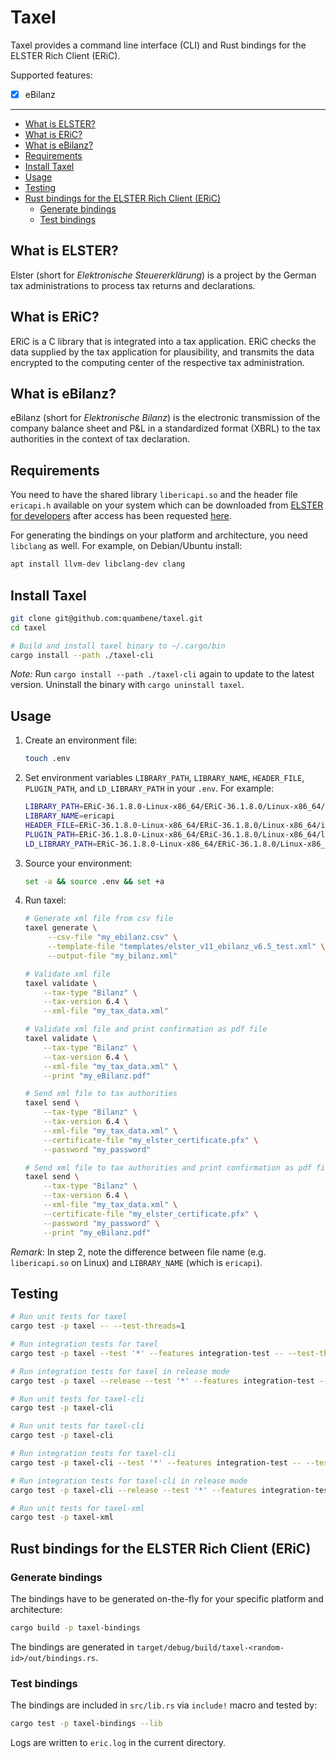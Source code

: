 # Taxel

Taxel provides a command line interface (CLI) and Rust bindings for the ELSTER Rich Client (ERiC).

Supported features:

- [x] eBilanz

---

- [What is ELSTER?](#what-is-elster)
- [What is ERiC?](#what-is-eric)
- [What is eBilanz?](#what-is-ebilanz)
- [Requirements](#requirements)
- [Install Taxel](#install-taxel)
- [Usage](#usage)
- [Testing](#testing)
- [Rust bindings for the ELSTER Rich Client (ERiC)](#rust-bindings-for-the-elster-rich-client-eric)
  - [Generate bindings](#generate-bindings)
  - [Test bindings](#test-bindings)

## What is ELSTER?

Elster (short for _Elektronische Steuererklärung_) is a project by the German tax administrations to process tax returns and declarations.

## What is ERiC?

ERiC is a C library that is integrated into a tax application. ERiC checks the data supplied by the tax application for plausibility, and transmits the data encrypted to the computing center of the respective tax administration.

## What is eBilanz?

eBilanz (short for _Elektronische Bilanz_) is the electronic transmission of the company balance sheet and P&L in a standardized format (XBRL) to the tax authorities in the context of tax declaration.

## Requirements

You need to have the shared library `libericapi.so` and the header file `ericapi.h` available on your system which can be downloaded from [ELSTER for developers](https://www.elster.de/elsterweb/entwickler/login) after access has been requested [here](https://www.elster.de/elsterweb/registrierung-entwickler/form).

For generating the bindings on your platform and architecture, you need `libclang` as well. For example, on Debian/Ubuntu install:

``` bash
apt install llvm-dev libclang-dev clang
```

## Install Taxel

``` bash
git clone git@github.com:quambene/taxel.git
cd taxel

# Build and install taxel binary to ~/.cargo/bin
cargo install --path ./taxel-cli
```

_Note:_ Run `cargo install --path ./taxel-cli` again to update to the latest version. Uninstall the binary with `cargo uninstall taxel`.

## Usage

1. Create an environment file:

    ``` bash
    touch .env
    ```

1. Set environment variables `LIBRARY_PATH`, `LIBRARY_NAME`, `HEADER_FILE`, `PLUGIN_PATH`, and `LD_LIBRARY_PATH` in your `.env`. For example:

    ``` bash
    LIBRARY_PATH=ERiC-36.1.8.0-Linux-x86_64/ERiC-36.1.8.0/Linux-x86_64/lib
    LIBRARY_NAME=ericapi
    HEADER_FILE=ERiC-36.1.8.0-Linux-x86_64/ERiC-36.1.8.0/Linux-x86_64/include/ericapi.h
    PLUGIN_PATH=ERiC-36.1.8.0-Linux-x86_64/ERiC-36.1.8.0/Linux-x86_64/lib/plugins2
    LD_LIBRARY_PATH=ERiC-36.1.8.0-Linux-x86_64/ERiC-36.1.8.0/Linux-x86_64/lib
    ```

1. Source your environment:

    ``` bash
    set -a && source .env && set +a
    ```

1. Run taxel:

    ``` bash
    # Generate xml file from csv file
    taxel generate \
         --csv-file "my_ebilanz.csv" \
         --template-file "templates/elster_v11_ebilanz_v6.5_test.xml" \
         --output-file "my_bilanz.xml"

    # Validate xml file
    taxel validate \
        --tax-type "Bilanz" \
        --tax-version 6.4 \
        --xml-file "my_tax_data.xml"

    # Validate xml file and print confirmation as pdf file
    taxel validate \
        --tax-type "Bilanz" \
        --tax-version 6.4 \
        --xml-file "my_tax_data.xml" \
        --print "my_eBilanz.pdf"

    # Send xml file to tax authorities
    taxel send \
        --tax-type "Bilanz" \
        --tax-version 6.4 \
        --xml-file "my_tax_data.xml" \
        --certificate-file "my_elster_certificate.pfx" \
        --password "my_password"

    # Send xml file to tax authorities and print confirmation as pdf file
    taxel send \
        --tax-type "Bilanz" \
        --tax-version 6.4 \
        --xml-file "my_tax_data.xml" \
        --certificate-file "my_elster_certificate.pfx" \
        --password "my_password" \
        --print "my_eBilanz.pdf"
    ```

_Remark_: In step 2, note the difference between file name (e.g. `libericapi.so` on Linux) and `LIBRARY_NAME` (which is `ericapi`).

## Testing

``` bash
# Run unit tests for taxel
cargo test -p taxel -- --test-threads=1

# Run integration tests for taxel
cargo test -p taxel --test '*' --features integration-test -- --test-threads=1

# Run integration tests for taxel in release mode
cargo test -p taxel --release --test '*' --features integration-test -- --test-threads=1

# Run unit tests for taxel-cli
cargo test -p taxel-cli

# Run unit tests for taxel-cli
cargo test -p taxel-cli

# Run integration tests for taxel-cli
cargo test -p taxel-cli --test '*' --features integration-test -- --test-threads=1

# Run integration tests for taxel-cli in release mode
cargo test -p taxel-cli --release --test '*' --features integration-test -- --test-threads=1

# Run unit tests for taxel-xml
cargo test -p taxel-xml
```

## Rust bindings for the ELSTER Rich Client (ERiC)

### Generate bindings

The bindings have to be generated on-the-fly for your specific platform and architecture:

``` bash
cargo build -p taxel-bindings
```

The bindings are generated in `target/debug/build/taxel-<random-id>/out/bindings.rs`.

### Test bindings

The bindings are included in `src/lib.rs` via `include!` macro and tested by:

``` bash
cargo test -p taxel-bindings --lib
```

Logs are written to `eric.log` in the current directory.
